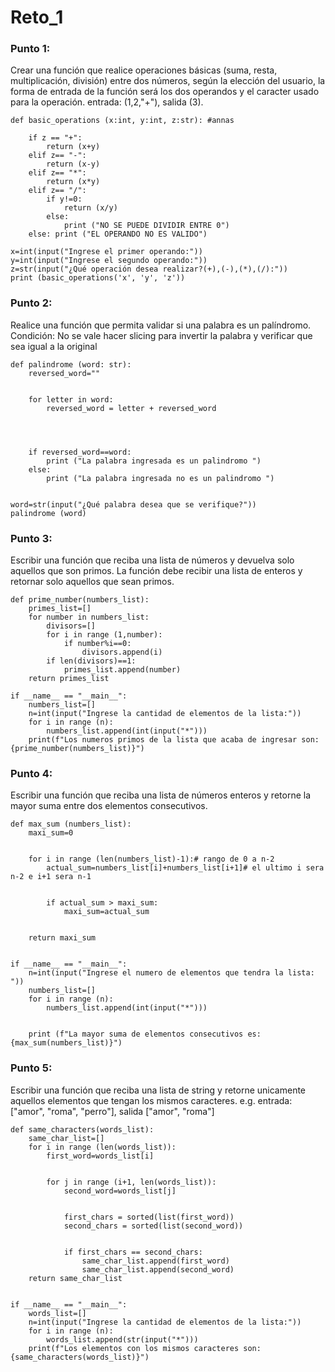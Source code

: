 # Reto_1
### Punto 1:
Crear una función que realice operaciones básicas (suma, resta, multiplicación, división) entre dos números, según la elección del usuario, la forma de entrada de la función será los dos operandos y el caracter usado para la operación. entrada: (1,2,"+"), salida (3).

```
def basic_operations (x:int, y:int, z:str): #annas

    if z == "+":
        return (x+y)
    elif z== "-":
        return (x-y)
    elif z== "*":
        return (x*y)
    elif z== "/":
        if y!=0:
            return (x/y)
        else:
            print ("NO SE PUEDE DIVIDIR ENTRE 0")
    else: print ("EL OPERANDO NO ES VALIDO")
        
x=int(input("Ingrese el primer operando:"))
y=int(input("Ingrese el segundo operando:"))
z=str(input("¿Qué operación desea realizar?(+),(-),(*),(/):"))  
print (basic_operations('x', 'y', 'z'))

```
### Punto 2:
Realice una función que permita validar si una palabra es un palíndromo. Condición: No se vale hacer slicing para invertir la palabra y verificar que sea igual a la original
```
def palindrome (word: str):
    reversed_word=""


    for letter in word:
        reversed_word = letter + reversed_word




    if reversed_word==word:
        print ("La palabra ingresada es un palindromo ")
    else:
        print ("La palabra ingresada no es un palindromo ")


word=str(input("¿Qué palabra desea que se verifique?"))
palindrome (word)
```
### Punto 3:
Escribir una función que reciba una lista de números y devuelva solo aquellos que son primos. La función debe recibir una lista de enteros y retornar solo aquellos que sean primos.
```
def prime_number(numbers_list):
    primes_list=[]
    for number in numbers_list:
        divisors=[]
        for i in range (1,number):
            if number%i==0:
                divisors.append(i)
        if len(divisors)==1:
            primes_list.append(number)
    return primes_list
   
if __name__ == "__main__":
    numbers_list=[]
    n=int(input("Ingrese la cantidad de elementos de la lista:"))
    for i in range (n):
        numbers_list.append(int(input("*")))
    print(f"Los numeros primos de la lista que acaba de ingresar son: {prime_number(numbers_list)}")
```
### Punto 4:
Escribir una función que reciba una lista de números enteros y retorne la mayor suma entre dos elementos consecutivos.
```
def max_sum (numbers_list):
    maxi_sum=0


    for i in range (len(numbers_list)-1):# rango de 0 a n-2
        actual_sum=numbers_list[i]+numbers_list[i+1]# el ultimo i sera n-2 e i+1 sera n-1


        if actual_sum > maxi_sum:
            maxi_sum=actual_sum


    return maxi_sum


if __name__ == "__main__":      
    n=int(input("Ingrese el numero de elementos que tendra la lista: "))
    numbers_list=[]
    for i in range (n):
        numbers_list.append(int(input("*")))


    print (f"La mayor suma de elementos consecutivos es: {max_sum(numbers_list)}")
```
### Punto 5:
Escribir una función que reciba una lista de string y retorne unicamente aquellos elementos que tengan los mismos caracteres. e.g. entrada: ["amor", "roma", "perro"], salida ["amor", "roma"]
```
def same_characters(words_list):
    same_char_list=[]
    for i in range (len(words_list)):
        first_word=words_list[i]


        for j in range (i+1, len(words_list)):
            second_word=words_list[j]


            first_chars = sorted(list(first_word))
            second_chars = sorted(list(second_word))


            if first_chars == second_chars:
                same_char_list.append(first_word)
                same_char_list.append(second_word)
    return same_char_list


if __name__ == "__main__":
    words_list=[]
    n=int(input("Ingrese la cantidad de elementos de la lista:"))
    for i in range (n):
        words_list.append(str(input("*")))
    print(f"Los elementos con los mismos caracteres son: {same_characters(words_list)}")
```
